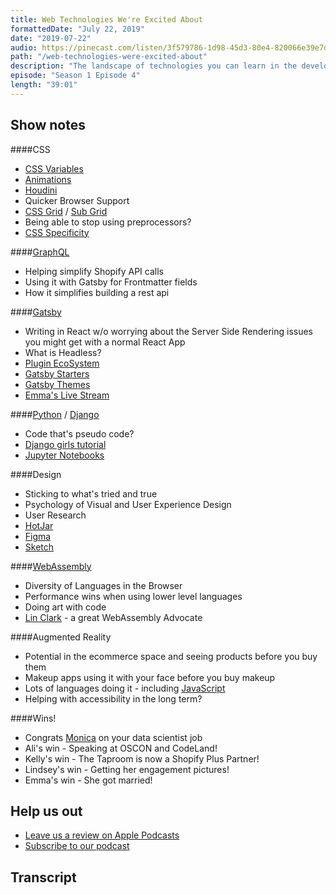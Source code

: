 ```yaml
---
title: Web Technologies We're Excited About
formattedDate: "July 22, 2019"
date: "2019-07-22"
audio: https://pinecast.com/listen/3f579786-1d98-45d3-80e4-820066e39e7d.mp3
path: "/web-technologies-were-excited-about"
description: "The landscape of technologies you can learn in the development world can be overwhelming if you don't know where to go next. In this episode, we discuss the technologies we're most excited about. From CSS to GraphQL, Django to WebAssembly, and design to augmented reality - we cover it all."
episode: "Season 1 Episode 4"
length: "39:01"
---
```


## Show notes

####CSS

- <a target="_blank" href="https://developer.mozilla.org/en-US/docs/Web/CSS/var">CSS Variables</a>
- <a target="_blank" href="https://developer.mozilla.org/en-US/docs/Web/CSS/CSS_Animations/Using_CSS_animations">Animations</a>
- <a target="_blank" href="https://css-tricks.com/interactive-introduction-to-css-houdini/">Houdini</a>
- Quicker Browser Support
- <a target="_blank" href="https://css-tricks.com/snippets/css/complete-guide-grid/">CSS Grid</a> / <a target="_blank" href="https://developer.mozilla.org/en-US/docs/Web/CSS/CSS_Grid_Layout/Subgrid">Sub Grid</a>
- Being able to stop using preprocessors?
- <a target="_blank" href="https://dev.to/emmawedekind/css-specificity-1kca">CSS Specificity</a>

####<a target="_blank" href="https://graphql.org/">GraphQL</a>

- Helping simplify Shopify API calls
- Using it with Gatsby for Frontmatter fields
- How it simplifies building a rest api

####<a target="_blank" href="https://www.gatsbyjs.org/">Gatsby</a>

- Writing in React w/o worrying about the Server Side Rendering issues you might get with a normal React App
- What is Headless?
- <a target="_blank" href="https://www.gatsbyjs.org/plugins/">Plugin EcoSystem</a>
- <a target="_blank" href="https://www.gatsbyjs.org/starters/?v=2">Gatsby Starters</a>
- <a target="_blank" href="https://www.gatsbyjs.org/docs/themes/">Gatsby Themes</a>
- <a target="_blank" href="https://www.youtube.com/watch?v=W2uTfay3doo">Emma&#39;s Live Stream</a>

####<a target="_blank" href="https://www.python.org/">Python</a> / <a target="_blank" href="https://www.djangoproject.com/">Django</a>

- Code that&#39;s pseudo code?
- <a target="_blank" href="https://tutorial.djangogirls.org/en/">Django girls tutorial</a>
- <a target="_blank" href="https://jupyter.org/">Jupyter Notebooks</a>

####Design

- Sticking to what&#39;s tried and true
- Psychology of Visual and User Experience Design
- User Research
- <a target="_blank" href="https://www.hotjar.com/">HotJar</a>
- <a target="_blank" href="https://www.figma.com/">Figma</a>
- <a target="_blank" href="https://www.sketch.com/">Sketch</a>

####<a target="_blank" href="https://webassembly.org/">WebAssembly</a>

- Diversity of Languages in the Browser
- Performance wins when using lower level languages
- Doing art with code
- <a target="_blank" href="https://twitter.com/linclark">Lin Clark</a> - a great WebAssembly Advocate

####Augmented Reality

- Potential in the ecommerce space and seeing products before you buy them
- Makeup apps using it with your face before you buy makeup
- Lots of languages doing it - including <a target="_blank" href="https://dev.to/aspittel/facial-recognition-in-javascript-using-trackingjs-3l7">JavaScript</a>
- Helping with accessibility in the long term?

####Wins!

- Congrats <a target="_blank" href="https://twitter.com/Monipip3">Monica</a> on your data scientist job
- Ali&#39;s win - Speaking at OSCON and CodeLand!
- Kelly&#39;s win - The Taproom is now a Shopify Plus Partner!
- Lindsey&#39;s win - Getting her engagement pictures!
- Emma&#39;s win - She got married!

## Help us out

- <a target="_blank" href="https://podcasts.apple.com/us/podcast/ladybug-podcast/id1469229625">Leave us a review on Apple Podcasts</a>
- <a target="_blank" href="https://link.chtbl.com/ladybugpodcast">Subscribe to our podcast</a>

## Transcript
